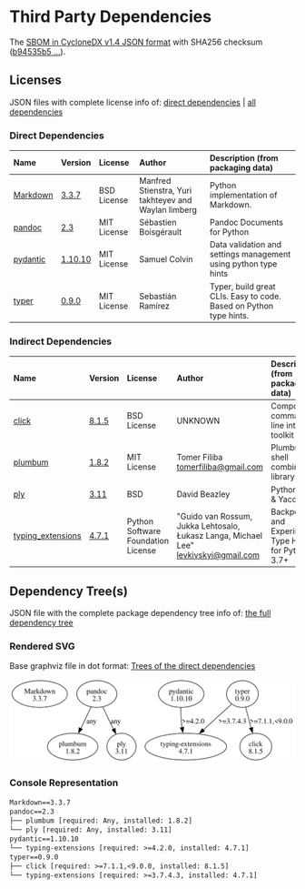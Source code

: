 # Third Party Dependencies

<!--[[[fill sbom_sha256()]]]-->
The [SBOM in CycloneDX v1.4 JSON format](https://git.sr.ht/~sthagen/gengive/blob/default/sbom/cdx.json) with SHA256 checksum ([b94535b5 ...](https://git.sr.ht/~sthagen/gengive/blob/default/sbom/cdx.json.sha256 "sha256:b94535b5957641ae7bbbd1229578bc06e01e6629e81c0b0febae58bea68199fc")).
<!--[[[end]]] (checksum: 057c586d67b0dfc05cc5be7e843a16e8)-->
## Licenses 

JSON files with complete license info of: [direct dependencies](direct-dependency-licenses.json) | [all dependencies](all-dependency-licenses.json)

### Direct Dependencies

<!--[[[fill direct_dependencies_table()]]]-->
| Name                                                               | Version                                               | License     | Author                                               | Description (from packaging data)                                  |
|:-------------------------------------------------------------------|:------------------------------------------------------|:------------|:-----------------------------------------------------|:-------------------------------------------------------------------|
| [Markdown](https://Python-Markdown.github.io/)                     | [3.3.7](https://pypi.org/project/Markdown/3.3.7/)     | BSD License | Manfred Stienstra, Yuri takhteyev and Waylan limberg | Python implementation of Markdown.                                 |
| [pandoc](https://github.com/boisgera/pandoc/blob/master/README.md) | [2.3](https://pypi.org/project/pandoc/2.3/)           | MIT License | Sébastien Boisgérault                                | Pandoc Documents for Python                                        |
| [pydantic](https://github.com/pydantic/pydantic)                   | [1.10.10](https://pypi.org/project/pydantic/1.10.10/) | MIT License | Samuel Colvin                                        | Data validation and settings management using python type hints    |
| [typer](https://github.com/tiangolo/typer)                         | [0.9.0](https://pypi.org/project/typer/0.9.0/)        | MIT License | Sebastián Ramírez                                    | Typer, build great CLIs. Easy to code. Based on Python type hints. |
<!--[[[end]]] (checksum: d11268246f3d82c39f189dabac81d8c6)-->

### Indirect Dependencies

<!--[[[fill indirect_dependencies_table()]]]-->
| Name                                                             | Version                                                    | License                            | Author                                                                                | Description (from packaging data)                      |
|:-----------------------------------------------------------------|:-----------------------------------------------------------|:-----------------------------------|:--------------------------------------------------------------------------------------|:-------------------------------------------------------|
| [click](https://palletsprojects.com/p/click/)                    | [8.1.5](https://pypi.org/project/click/8.1.5/)             | BSD License                        | UNKNOWN                                                                               | Composable command line interface toolkit              |
| [plumbum](https://github.com/tomerfiliba/plumbum)                | [1.8.2](https://pypi.org/project/plumbum/1.8.2/)           | MIT License                        | Tomer Filiba <tomerfiliba@gmail.com>                                                  | Plumbum: shell combinators library                     |
| [ply](http://www.dabeaz.com/ply/)                                | [3.11](https://pypi.org/project/ply/3.11/)                 | BSD                                | David Beazley                                                                         | Python Lex & Yacc                                      |
| [typing_extensions](https://github.com/python/typing_extensions) | [4.7.1](https://pypi.org/project/typing_extensions/4.7.1/) | Python Software Foundation License | "Guido van Rossum, Jukka Lehtosalo, Łukasz Langa, Michael Lee" <levkivskyi@gmail.com> | Backported and Experimental Type Hints for Python 3.7+ |
<!--[[[end]]] (checksum: b43c2a174339e68896d5aee47e1967fd)-->

## Dependency Tree(s)

JSON file with the complete package dependency tree info of: [the full dependency tree](package-dependency-tree.json)

### Rendered SVG

Base graphviz file in dot format: [Trees of the direct dependencies](package-dependency-tree.dot.txt)

<img src="./package-dependency-tree.svg" alt="Trees of the direct dependencies" title="Trees of the direct dependencies"/>

### Console Representation

<!--[[[fill dependency_tree_console_text()]]]-->
````console
Markdown==3.3.7
pandoc==2.3
├── plumbum [required: Any, installed: 1.8.2]
└── ply [required: Any, installed: 3.11]
pydantic==1.10.10
└── typing-extensions [required: >=4.2.0, installed: 4.7.1]
typer==0.9.0
├── click [required: >=7.1.1,<9.0.0, installed: 8.1.5]
└── typing-extensions [required: >=3.7.4.3, installed: 4.7.1]
````
<!--[[[end]]] (checksum: d69092266dfb2ce11240306f52356fbd)-->
